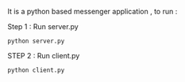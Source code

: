 It is a python based messenger application , to run :

Step 1 : Run server.py 
			
	python server.py

STEP 2 : Run client.py
			
	python client.py
